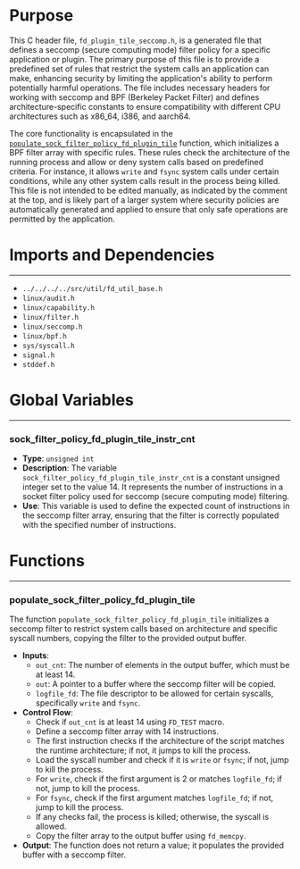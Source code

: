 # Purpose
This C header file, `fd_plugin_tile_seccomp.h`, is a generated file that defines a seccomp (secure computing mode) filter policy for a specific application or plugin. The primary purpose of this file is to provide a predefined set of rules that restrict the system calls an application can make, enhancing security by limiting the application's ability to perform potentially harmful operations. The file includes necessary headers for working with seccomp and BPF (Berkeley Packet Filter) and defines architecture-specific constants to ensure compatibility with different CPU architectures such as x86_64, i386, and aarch64.

The core functionality is encapsulated in the [`populate_sock_filter_policy_fd_plugin_tile`](#populate_sock_filter_policy_fd_plugin_tile) function, which initializes a BPF filter array with specific rules. These rules check the architecture of the running process and allow or deny system calls based on predefined criteria. For instance, it allows `write` and `fsync` system calls under certain conditions, while any other system calls result in the process being killed. This file is not intended to be edited manually, as indicated by the comment at the top, and is likely part of a larger system where security policies are automatically generated and applied to ensure that only safe operations are permitted by the application.
# Imports and Dependencies

---
- `../../../../src/util/fd_util_base.h`
- `linux/audit.h`
- `linux/capability.h`
- `linux/filter.h`
- `linux/seccomp.h`
- `linux/bpf.h`
- `sys/syscall.h`
- `signal.h`
- `stddef.h`


# Global Variables

---
### sock\_filter\_policy\_fd\_plugin\_tile\_instr\_cnt
- **Type**: `unsigned int`
- **Description**: The variable `sock_filter_policy_fd_plugin_tile_instr_cnt` is a constant unsigned integer set to the value 14. It represents the number of instructions in a socket filter policy used for seccomp (secure computing mode) filtering.
- **Use**: This variable is used to define the expected count of instructions in the seccomp filter array, ensuring that the filter is correctly populated with the specified number of instructions.


# Functions

---
### populate\_sock\_filter\_policy\_fd\_plugin\_tile<!-- {{#callable:populate_sock_filter_policy_fd_plugin_tile}} -->
The function `populate_sock_filter_policy_fd_plugin_tile` initializes a seccomp filter to restrict system calls based on architecture and specific syscall numbers, copying the filter to the provided output buffer.
- **Inputs**:
    - `out_cnt`: The number of elements in the output buffer, which must be at least 14.
    - `out`: A pointer to a buffer where the seccomp filter will be copied.
    - `logfile_fd`: The file descriptor to be allowed for certain syscalls, specifically `write` and `fsync`.
- **Control Flow**:
    - Check if `out_cnt` is at least 14 using `FD_TEST` macro.
    - Define a seccomp filter array with 14 instructions.
    - The first instruction checks if the architecture of the script matches the runtime architecture; if not, it jumps to kill the process.
    - Load the syscall number and check if it is `write` or `fsync`; if not, jump to kill the process.
    - For `write`, check if the first argument is 2 or matches `logfile_fd`; if not, jump to kill the process.
    - For `fsync`, check if the first argument matches `logfile_fd`; if not, jump to kill the process.
    - If any checks fail, the process is killed; otherwise, the syscall is allowed.
    - Copy the filter array to the output buffer using `fd_memcpy`.
- **Output**: The function does not return a value; it populates the provided buffer with a seccomp filter.


